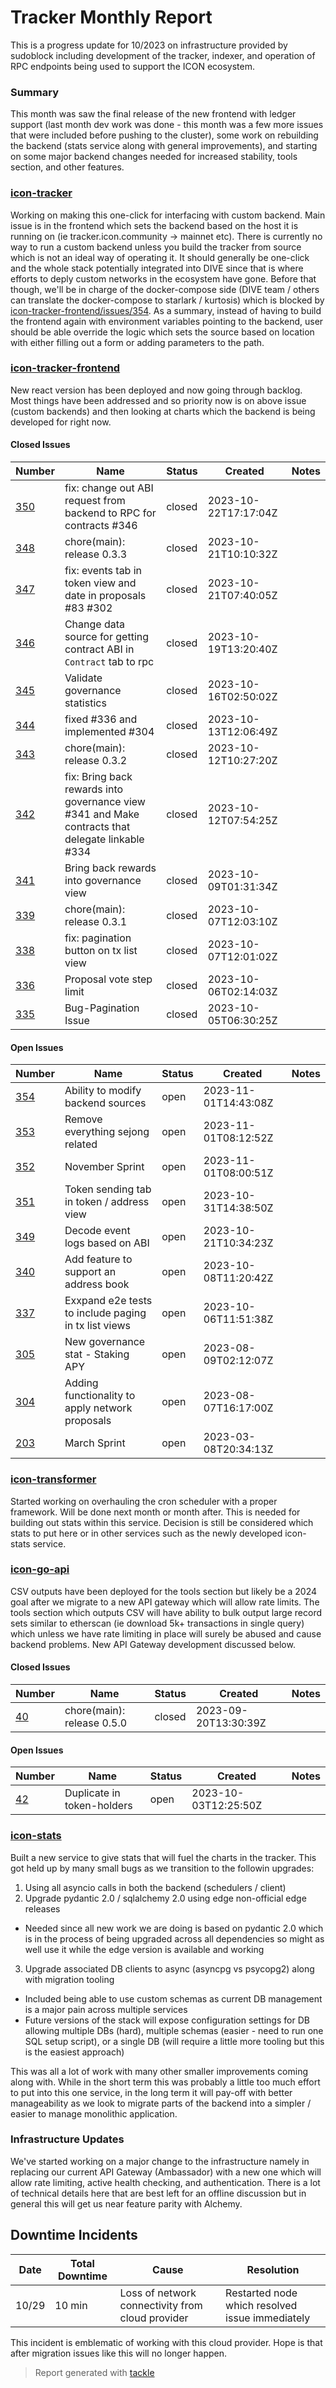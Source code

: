 # Tracker Monthly Report

This is a progress update for 10/2023 on infrastructure provided by sudoblock including development of the tracker, indexer, and operation of RPC endpoints being used to support the ICON ecosystem.

### Summary

This month was saw the final release of the new frontend with ledger support (last month dev work was done - this month  was a few more issues that were included before pushing to the cluster), some work on rebuilding the backend (stats service along with general improvements), and starting on some major backend changes needed for increased stability, tools section, and other features. 

### [icon-tracker](https://github.com/sudoblockio/icon-tracker)

Working on making this one-click for interfacing with custom backend. Main issue is in the frontend which sets the backend based on the host it is running on (ie tracker.icon.community -> mainnet etc). There is currently no way to run a custom backend unless you build the tracker from source which is not an ideal way of operating it. It should generally be one-click and the whole stack potentially integrated into DIVE since that is where efforts to deply custom networks in the ecosystem have gone. Before that though, we'll be in charge of the docker-compose side (DIVE team / others can translate the docker-compose to starlark / kurtosis) which is blocked by [icon-tracker-frontend/issues/354](https://github.com/sudoblockio/icon-tracker-frontend/issues/354). As a summary, instead of having to build the frontend again with environment variables pointing to the backend, user should be able override the logic which sets the source based on location with either filling out a form or adding parameters to the path. 

### [icon-tracker-frontend](https://github.com/sudoblockio/icon-tracker-frontend)

New react version has been deployed and now going through backlog. Most things have been addressed and so priority now is on above issue (custom backends) and then looking at charts which the backend is being developed for right now. 

#### Closed Issues

| Number | Name | Status | Created | Notes |
| --- | --- | --- | --- | --- |
| [350](https://github.com/sudoblockio/icon-tracker-frontend/pull/350) | fix: change out ABI request from backend to RPC for contracts #346 | closed | 2023-10-22T17:17:04Z | | 
| [348](https://github.com/sudoblockio/icon-tracker-frontend/pull/348) | chore(main): release 0.3.3 | closed | 2023-10-21T10:10:32Z | | 
| [347](https://github.com/sudoblockio/icon-tracker-frontend/pull/347) | fix: events tab in token view and date in proposals #83 #302 | closed | 2023-10-21T07:40:05Z | | 
| [346](https://github.com/sudoblockio/icon-tracker-frontend/issues/346) | Change data source for getting contract ABI in `Contract` tab to rpc  | closed | 2023-10-19T13:20:40Z | | 
| [345](https://github.com/sudoblockio/icon-tracker-frontend/issues/345) | Validate governance statistics  | closed | 2023-10-16T02:50:02Z | | 
| [344](https://github.com/sudoblockio/icon-tracker-frontend/pull/344) | fixed #336 and implemented #304 | closed | 2023-10-13T12:06:49Z | | 
| [343](https://github.com/sudoblockio/icon-tracker-frontend/pull/343) | chore(main): release 0.3.2 | closed | 2023-10-12T10:27:20Z | | 
| [342](https://github.com/sudoblockio/icon-tracker-frontend/pull/342) | fix: Bring back rewards into governance view #341 and Make contracts that delegate linkable #334 | closed | 2023-10-12T07:54:25Z | | 
| [341](https://github.com/sudoblockio/icon-tracker-frontend/issues/341) | Bring back rewards into governance view  | closed | 2023-10-09T01:31:34Z | | 
| [339](https://github.com/sudoblockio/icon-tracker-frontend/pull/339) | chore(main): release 0.3.1 | closed | 2023-10-07T12:03:10Z | | 
| [338](https://github.com/sudoblockio/icon-tracker-frontend/pull/338) | fix: pagination button on tx list view | closed | 2023-10-07T12:01:02Z | | 
| [336](https://github.com/sudoblockio/icon-tracker-frontend/issues/336) | Proposal vote step limit | closed | 2023-10-06T02:14:03Z | | 
| [335](https://github.com/sudoblockio/icon-tracker-frontend/issues/335) | Bug-Pagination Issue | closed | 2023-10-05T06:30:25Z | |

#### Open Issues

| Number | Name | Status | Created | Notes |
| --- | --- | --- | --- | --- | 
| [354](https://github.com/sudoblockio/icon-tracker-frontend/issues/354) | Ability to modify backend sources | open | 2023-11-01T14:43:08Z | | 
| [353](https://github.com/sudoblockio/icon-tracker-frontend/issues/353) | Remove everything sejong related  | open | 2023-11-01T08:12:52Z | | 
| [352](https://github.com/sudoblockio/icon-tracker-frontend/issues/352) | November Sprint | open | 2023-11-01T08:00:51Z | | 
| [351](https://github.com/sudoblockio/icon-tracker-frontend/issues/351) | Token sending tab in token / address view  | open | 2023-10-31T14:38:50Z | | 
| [349](https://github.com/sudoblockio/icon-tracker-frontend/issues/349) | Decode event logs based on ABI  | open | 2023-10-21T10:34:23Z | | 
| [340](https://github.com/sudoblockio/icon-tracker-frontend/issues/340) | Add feature to support an address book | open | 2023-10-08T11:20:42Z | | 
| [337](https://github.com/sudoblockio/icon-tracker-frontend/issues/337) | Exxpand e2e tests to include paging in tx list views | open | 2023-10-06T11:51:38Z | | 
| [305](https://github.com/sudoblockio/icon-tracker-frontend/issues/305) | New governance stat - Staking APY | open | 2023-08-09T02:12:07Z | | 
| [304](https://github.com/sudoblockio/icon-tracker-frontend/issues/304) | Adding functionality to apply network proposals | open | 2023-08-07T16:17:00Z | | 
| [203](https://github.com/sudoblockio/icon-tracker-frontend/issues/203) | March Sprint | open | 2023-03-08T20:34:13Z | | 

### [icon-transformer](https://github.com/sudoblockio/icon-transformer)

Started working on overhauling the cron scheduler with a proper framework. Will be done next month or month after. This is needed for building out stats within this service. Decision is still be considered which stats to put here or in other services such as the newly developed icon-stats service. 

### [icon-go-api](https://github.com/sudoblockio/icon-go-api)

CSV outputs have been deployed for the tools section but likely be a 2024 goal after we migrate to a new API gateway which will allow rate limits. The tools section which outputs CSV will have ability to bulk output large record sets similar to etherscan (ie download 5k+ transactions in single query) which unless we have rate limiting in place will surely be abused and cause backend problems. New API Gateway development discussed below. 

#### Closed Issues

| Number | Name | Status | Created | Notes |
| --- | --- | --- | --- | --- |
| [40](https://github.com/sudoblockio/icon-go-api/pull/40) | chore(main): release 0.5.0 | closed | 2023-09-20T13:30:39Z | | 

#### Open Issues

| Number | Name | Status | Created | Notes |
| --- | --- | --- | --- | --- | 
| [42](https://github.com/sudoblockio/icon-go-api/issues/42) | Duplicate in token-holders  | open | 2023-10-03T12:25:50Z | | 

### [icon-stats](https://github.com/sudoblockio/icon-stats)

Built a new service to give stats that will fuel the charts in the tracker. This got held up by many small bugs as we transition to the followin upgrades: 

1. Using all asyncio calls in both the backend (schedulers / client)
2. Upgrade pydantic 2.0 / sqlalchemy 2.0 using edge non-official edge releases
- Needed since all new work we are doing is based on pydantic 2.0 which is in the process of being upgraded across all dependencies so might as well use it while the edge version is available and working 
3. Upgrade associated DB clients to async (asyncpg vs psycopg2) along with migration tooling 
- Included being able to use custom schemas as current DB management is a major pain across multiple services 
- Future versions of the stack will expose configuration settings for DB allowing multiple DBs (hard), multiple schemas (easier - need to run one SQL setup script), or a single DB (will require a little more tooling but this is the easiest approach)

This was all a lot of work with many other smaller improvements coming along with. While in the short term this was probably a little too much effort to put into this one service, in the long term it will pay-off with better manageability as we look to migrate parts of the backend into a simpler / easier to manage monolithic application.  

### Infrastructure Updates 

We've started working on a major change to the infrastructure namely in replacing our current API Gateway (Ambassador) with a new one which will allow rate limiting, active health checking, and authentication. There is a lot of technical details here that are best left for an offline discussion but in general this will get us near feature parity with Alchemy. 

## Downtime Incidents

| Date  | Total Downtime | Cause                                            | Resolution                                      |
|-------|----------------|--------------------------------------------------|-------------------------------------------------|
| 10/29 | 10 min         | Loss of network connectivity from cloud provider | Restarted node which resolved issue immediately |

This incident is emblematic of working with this cloud provider. Hope is that after migration issues like this will no longer happen. 

> Report generated with [tackle](https://github.com/robcxyz/tackle-box)